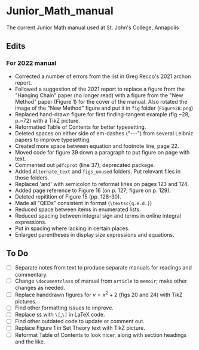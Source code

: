 # Junior_Math_manual
 The current Junior Math manual used at St. John's College, Annapolis

## Edits 
### For 2022 manual
- Corrected a number of errors from the list in Greg Recco's 2021 archon report.
- Followed a suggestion of the 2021 report to replace a figure from the "Hanging Chain" paper (no longer read) with a figure from the "New Method" paper (Figure 1) for the cover of the manual. Also rotated the image of the "New Method" figure and put it in `fig` folder (`Figure2B.png`)
- Replaced hand-drawn figure for first finding-tangent example (fig.~28, p.~72) with a TikZ picture.
- Reformatted Table of Contents for better typesetting.
- Deleted spaces on either side of em-dashes ("---") from several Leibniz papers to improve typesetting.
- Created more space between equation and footnote line, page 22.
- Moved code for figure 39 down a paragraph to put figure on page with text.
- Commented out `pdfcprot` (line 37); deprecated package.	
- Added `Alternate_text` and `figs_unused` folders. Put relevant files in those folders.
- Replaced 'and' with semicolon to reformat lines on pages 123 and 124.
- Added page reference to Figure 16 (on p. 127; figure on p. 129).
- Deleted repitition of Figure 15 (pp. 128-30).
- Made all "QEDs" consistent in format (`\textsc{q.e.d.}`)
- Reduced space between items in enumerated lists.
- Reduced spacing between integral sign and terms in online integral expressions.
- Put in spacing where lacking in certain places.
- Enlarged parentheses in display size expressions and equations.  
## To Do
- [ ] Separate notes from text to produce separate manuals for readings and commentary.
- [ ] Change `\documentclass` of manual from `article` to `memoir`; make other changes as needed.
- [ ] Replace handdrawn figures for $v=x^2+2$ (figs 20 and 24) with TikZ pictures.
- [ ] Find other formatting issues to improve.
- [ ] Replace `$$` with `\[`,`\]` in LaTeX code.
- [ ] Find other outdated code to update or comment out.
- [ ] Replace Figure 1 in Set Theory text with TikZ picture.
- [ ] Reformat Table of Contents to look nicer, along with section headings and the like.
